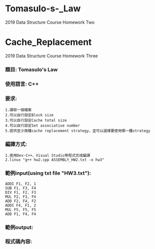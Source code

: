 # Tomasulo-s-_Law
2019 Data Structure Course Homework Two
# Cache_Replacement
2019 Data Structure Course Homework Three

### 題目: Tomasulo's Law

### 使用語言: C++

### 要求:
    1.讀取一個檔案
    2.可以自行設定Block size
    3.可以自行設定Cache total size    
    4.可以自行設定Set associative number
    5.提供至少兩種cache replacement strategy，並可以選擇要使用哪一種strategy

### 編譯方式:
	1.使用Dev-C++、Visual Studio等程式完成編譯
	2.linux "g++ hw2.cpp ASSEMBLY_HW2.txt -o hw3"
	
### 範例input(using txt file "HW3.txt"):
	ADDI F1, F2, 1
	SUB F1, F3, F4
	DIV F1, F2, F3
	MUL F2, F3, F4
	ADD F2, F4, F2
	ADDI F4, F1, 2
	MUL F5, F5, F5
	ADD F1, F4, F4	

### 範例output:


### 程式碼內容:

